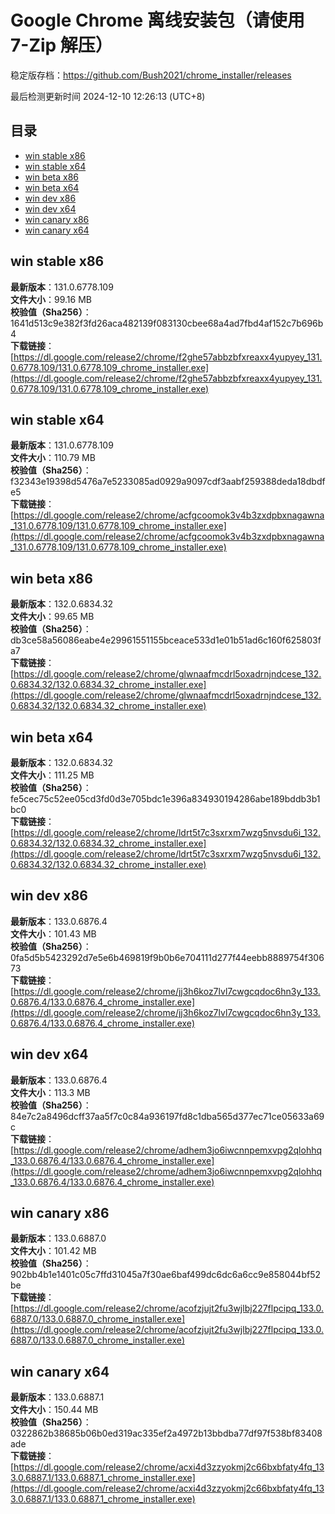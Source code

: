 # Google Chrome 离线安装包（请使用 7-Zip 解压）
稳定版存档：<https://github.com/Bush2021/chrome_installer/releases>

最后检测更新时间
2024-12-10 12:26:13 (UTC+8)


## 目录
* [win stable x86](https://github.com/Bush2021/chrome_installer?tab=readme-ov-file#win-stable-x86)
* [win stable x64](https://github.com/Bush2021/chrome_installer?tab=readme-ov-file#win-stable-x64)
* [win beta x86](https://github.com/Bush2021/chrome_installer?tab=readme-ov-file#win-beta-x86)
* [win beta x64](https://github.com/Bush2021/chrome_installer?tab=readme-ov-file#win-beta-x64)
* [win dev x86](https://github.com/Bush2021/chrome_installer?tab=readme-ov-file#win-dev-x86)
* [win dev x64](https://github.com/Bush2021/chrome_installer?tab=readme-ov-file#win-dev-x64)
* [win canary x86](https://github.com/Bush2021/chrome_installer?tab=readme-ov-file#win-canary-x86)
* [win canary x64](https://github.com/Bush2021/chrome_installer?tab=readme-ov-file#win-canary-x64)

## win stable x86
**最新版本**：131.0.6778.109  
**文件大小**：99.16 MB  
**校验值（Sha256）**：1641d513c9e382f3fd26aca482139f083130cbee68a4ad7fbd4af152c7b696b4  
**下载链接**：[https://dl.google.com/release2/chrome/f2ghe57abbzbfxreaxx4yupyey_131.0.6778.109/131.0.6778.109_chrome_installer.exe](https://dl.google.com/release2/chrome/f2ghe57abbzbfxreaxx4yupyey_131.0.6778.109/131.0.6778.109_chrome_installer.exe)  

## win stable x64
**最新版本**：131.0.6778.109  
**文件大小**：110.79 MB  
**校验值（Sha256）**：f32343e19398d5476a7e5233085ad0929a9097cdf3aabf259388deda18dbdfe5  
**下载链接**：[https://dl.google.com/release2/chrome/acfgcoomok3v4b3zxdpbxnagawna_131.0.6778.109/131.0.6778.109_chrome_installer.exe](https://dl.google.com/release2/chrome/acfgcoomok3v4b3zxdpbxnagawna_131.0.6778.109/131.0.6778.109_chrome_installer.exe)  

## win beta x86
**最新版本**：132.0.6834.32  
**文件大小**：99.65 MB  
**校验值（Sha256）**：db3ce58a56086eabe4e29961551155bceace533d1e01b51ad6c160f625803fa7  
**下载链接**：[https://dl.google.com/release2/chrome/glwnaafmcdrl5oxadrnjndcese_132.0.6834.32/132.0.6834.32_chrome_installer.exe](https://dl.google.com/release2/chrome/glwnaafmcdrl5oxadrnjndcese_132.0.6834.32/132.0.6834.32_chrome_installer.exe)  

## win beta x64
**最新版本**：132.0.6834.32  
**文件大小**：111.25 MB  
**校验值（Sha256）**：fe5cec75c52ee05cd3fd0d3e705bdc1e396a834930194286abe189bddb3b1bc0  
**下载链接**：[https://dl.google.com/release2/chrome/ldrt5t7c3sxrxm7wzg5nvsdu6i_132.0.6834.32/132.0.6834.32_chrome_installer.exe](https://dl.google.com/release2/chrome/ldrt5t7c3sxrxm7wzg5nvsdu6i_132.0.6834.32/132.0.6834.32_chrome_installer.exe)  

## win dev x86
**最新版本**：133.0.6876.4  
**文件大小**：101.43 MB  
**校验值（Sha256）**：0fa5d5b5423292d7e5e6b469819f9b0b6e704111d277f44eebb8889754f30673  
**下载链接**：[https://dl.google.com/release2/chrome/jj3h6koz7lvl7cwgcqdoc6hn3y_133.0.6876.4/133.0.6876.4_chrome_installer.exe](https://dl.google.com/release2/chrome/jj3h6koz7lvl7cwgcqdoc6hn3y_133.0.6876.4/133.0.6876.4_chrome_installer.exe)  

## win dev x64
**最新版本**：133.0.6876.4  
**文件大小**：113.3 MB  
**校验值（Sha256）**：84e7c2a8496dcff37aa5f7c0c84a936197fd8c1dba565d377ec71ce05633a69c  
**下载链接**：[https://dl.google.com/release2/chrome/adhem3jo6iwcnnpemxvpg2qlohhq_133.0.6876.4/133.0.6876.4_chrome_installer.exe](https://dl.google.com/release2/chrome/adhem3jo6iwcnnpemxvpg2qlohhq_133.0.6876.4/133.0.6876.4_chrome_installer.exe)  

## win canary x86
**最新版本**：133.0.6887.0  
**文件大小**：101.42 MB  
**校验值（Sha256）**：902bb4b1e1401c05c7ffd31045a7f30ae6baf499dc6dc6a6cc9e858044bf52be  
**下载链接**：[https://dl.google.com/release2/chrome/acofzjujt2fu3wjlbj227flpcipq_133.0.6887.0/133.0.6887.0_chrome_installer.exe](https://dl.google.com/release2/chrome/acofzjujt2fu3wjlbj227flpcipq_133.0.6887.0/133.0.6887.0_chrome_installer.exe)  

## win canary x64
**最新版本**：133.0.6887.1  
**文件大小**：150.44 MB  
**校验值（Sha256）**：0322862b38685b06b0ed319ac335ef2a4972b13bbdba77df97f538bf83408ade  
**下载链接**：[https://dl.google.com/release2/chrome/acxi4d3zzyokmj2c66bxbfaty4fq_133.0.6887.1/133.0.6887.1_chrome_installer.exe](https://dl.google.com/release2/chrome/acxi4d3zzyokmj2c66bxbfaty4fq_133.0.6887.1/133.0.6887.1_chrome_installer.exe)  

